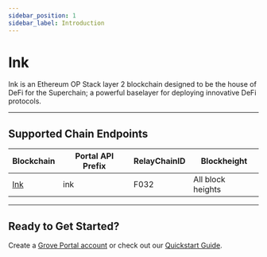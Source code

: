 ```yaml
---
sidebar_position: 1
sidebar_label: Introduction
---
```


# Ink

Ink is an Ethereum OP Stack layer 2 blockchain designed to be the house of DeFi for the Superchain; a powerful baselayer for deploying innovative DeFi protocols.

---

## Supported Chain Endpoints

| Blockchain                                 | Portal API Prefix | RelayChainID | Blockheight         |
| ------------------------------------------ | ----------------- | ------------ | ------------------- |
| [Ink](./endpoints/ink) | ink | F032         | All block heights |

---

## Ready to Get Started?

Create a [Grove Portal account](https://portal.grove.city) or check out our [Quickstart Guide](/guides/getting-started/quickstart).
